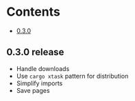Contents
========
* [0.3.0](0.3.0-release)

## 0.3.0 release
* Handle downloads
* Use `cargo xtask` pattern for distribution
* Simplify imports
* Save pages
